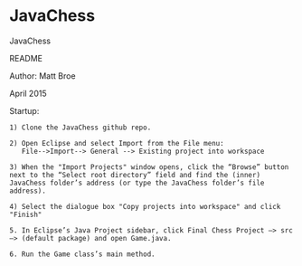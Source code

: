 # JavaChess

JavaChess

README 

Author: Matt Broe

April 2015

Startup:

    1) Clone the JavaChess github repo.
     
    2) Open Eclipse and select Import from the File menu:
       File-->Import--> General --> Existing project into workspace

    3) When the "Import Projects" window opens, click the “Browse” button next to the “Select root directory” field and find the (inner) JavaChess folder’s address (or type the JavaChess folder’s file address).
    
    4) Select the dialogue box "Copy projects into workspace" and click "Finish"

    5. In Eclipse’s Java Project sidebar, click Final Chess Project —> src —> (default package) and open Game.java. 
  
    6. Run the Game class’s main method.

